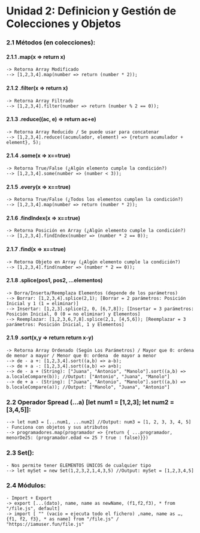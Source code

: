# Unidad 2: Definicion y Gestión de Colecciones y Objetos

### 2.1 Métodos (en colecciones):
#### 2.1.1 .map(x => return x)
	-> Retorna Array Modificado
	--> [1,2,3,4].map(number => return (number * 2));

#### 2.1.2 .filter(x => return x)
	-> Retorna Array Filtrado
	--> [1,2,3,4].filter(number => return (number % 2 == 0));

#### 2.1.3 .reduce((ac, e) => return ac+e)
	-> Retorna Array Reducido / Se puede usar para concatenar
	--> [1,2,3,4].reduce((acumulador, element) => {return acumulador + element}, 5);
	
#### 2.1.4 .some(x => x==true)
	-> Retorna True/False (¿Algún elemento cumple la condición?)
	--> [1,2,3,4].some(number => (number < 3));

#### 2.1.5 .every(x => x==true)
	-> Retorna True/False (¿Todos los elementos cumplen la condición?)
	--> [1,2,3,4].map(number => return (number * 2));
	
#### 2.1.6 .findIndex(x => x==true)
	-> Retorna Posición en Array (¿Algún elemento cumple la condición?)
	--> [1,2,3,4].findIndex(number => (number * 2 == 0));

#### 2.1.7 .find(x => x==true)
	-> Retorna Objeto en Array (¿Algún elemento cumple la condición?)
	--> [1,2,3,4].find(number => (number * 2 == 0));

#### 2.1.8 .splice(pos1, pos2, ...elementos)
	-> Borra/Inserta/Reemplaza Elementos (depende de los parámetros)
	--> Borrar: [1,2,3,4].splice(2,1); [Borrar = 2 parámetros: Posición Inicial y 1 (1 = eliminar)]
	--> Insertar: [1,2,3].splice(2, 0, [6,7,8]); [Insertar = 3 parámetros: Posición Inicial, 0 (0 = no eliminar) y Elementos]
	--> Reemplazar: [1,2,3,6,7,8].splice(2,1, [4,5,6]); [Reemplazar = 3 parámetros: Posición Inicial, 1 y Elementos]

#### 2.1.9 .sort(x,y => return return x-y)
	-> Retorna Array Ordenado (Según Los Parámetros) / Mayor que 0: ordena de menor a mayor / Menor que 0: ordena  de mayor a menor
	--> de - a +: [1,2,3,4].sort((a,b) => a-b);
	--> de + a -: [1,2,3,4].sort((a,b) => a+b);
	--> de - a + (String): ["Juana", "Antonio", "Manolo"].sort((a,b) => a.localeCompare(b)); //Output: ["Antonio", "Juana", "Manolo"]
	--> de + a - (String): ["Juana", "Antonio", "Manolo"].sort((a,b) => b.localeCompare(a)); //Output: ["Manolo", "Juana", "Antonio"]

### 2.2 Operador Spread (…a) [let num1 = [1,2,3]; let num2 = [3,4,5]]:
	--> let num3 = [...num1, ...num2] //Output: num3 = [1, 2, 3, 3, 4, 5]
	- Funciona con objetos y sus atributos
	--> programadores.map(programador => {return { ...programador, menorDe25: (programador.edad <= 25 ? true : false)}})

### 2.3 Set():
	- Nos permite tener ELEMENTOS ÚNICOS de cualquier tipo
	--> let mySet = new Set(1,2,3,2,1,4,3,5) //Output: mySet = [1,2,3,4,5]

### 2.4 Módulos:
	- Import + Export
	-> export [...(dato), name, name as newName, (f1,f2,f3), * from "/file.js", default]
	-> import [ "" (vacío = ejecuta todo el fichero) ,name, name as …, {f1, f2, f3}, * as name] from "/file.js" / "https://iamuser.fun/file.js"
